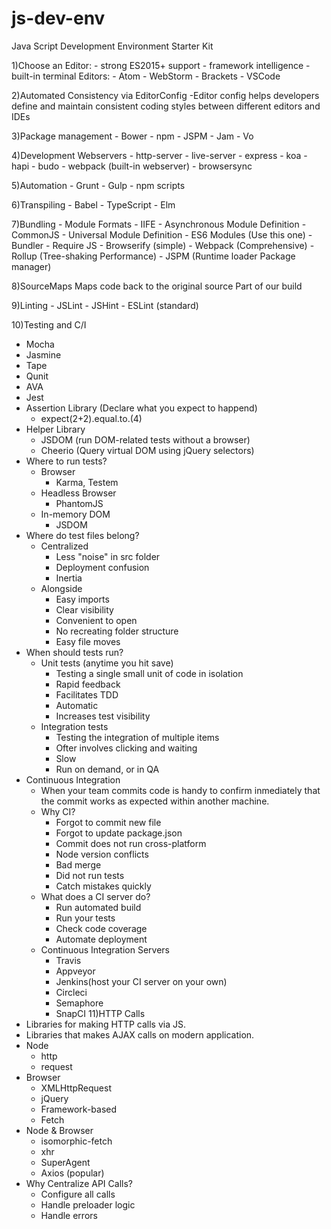 # js-dev-env
Java Script Development Environment Starter Kit

1)Choose an Editor:
	- strong ES2015+ support
	- framework intelligence
	- built-in terminal
	Editors:
		- Atom
		- WebStorm
		- Brackets
		- VSCode

2)Automated Consistency via EditorConfig
	-Editor config helps developers define and maintain consistent coding styles between different editors and IDEs

3)Package management
	- Bower
	- npm
	- JSPM
	- Jam
	- Vo

4)Development Webservers
	- http-server
	- live-server
	- express
	- koa
	- hapi
	- budo
	- webpack (built-in webserver)
	- browsersync

5)Automation
	- Grunt
	- Gulp
	- npm scripts

6)Transpiling
	- Babel
	- TypeScript
	- Elm

7)Bundling
	- Module Formats
		- IIFE
		- Asynchronous Module Definition
		- CommonJS
		- Universal Module Definition
		- ES6 Modules (Use this one)
	- Bundler
		- Require JS
		- Browserify (simple)
		- Webpack (Comprehensive)
		- Rollup (Tree-shaking Performance)
		- JSPM (Runtime loader Package manager)

8)SourceMaps
Maps code back to the original source
Part of our build

9)Linting
	- JSLint
	- JSHint
	- ESLint (standard)

10)Testing and C/I
  - Mocha
  - Jasmine
  - Tape
  - Qunit
  - AVA
  - Jest
  - Assertion Library (Declare what you expect to happend)
    - expect(2+2).equal.to.(4)
  - Helper Library
    - JSDOM (run DOM-related tests without a browser)
    - Cheerio (Query virtual DOM using jQuery selectors)
  - Where to run tests?
    - Browser
      - Karma, Testem
    - Headless Browser
      - PhantomJS
    - In-memory DOM
      - JSDOM
  - Where do test files belong?
    - Centralized
      - Less "noise" in src folder
      - Deployment confusion
      - Inertia
    - Alongside
      - Easy imports
      - Clear visibility
      - Convenient to open
      - No recreating folder structure
      - Easy file moves
  - When should tests run?
    - Unit tests (anytime you hit save)
      - Testing a single small unit of code in isolation
      - Rapid feedback
      - Facilitates TDD
      - Automatic 
      - Increases test visibility
    - Integration tests 
      - Testing the integration of multiple items
      - Ofter involves clicking and waiting
      - Slow
      - Run on demand, or in QA
  - Continuous Integration
    - When your team commits code is handy to confirm inmediately that the commit works as expected within another machine.
    - Why CI?
      - Forgot to commit new file
      - Forgot to update package.json
      - Commit does not run cross-platform
      - Node version conflicts
      - Bad merge
      - Did not run tests
      - Catch mistakes quickly
    - What does a CI server do?
      - Run automated build
      - Run your tests
      - Check code coverage
      - Automate deployment
    - Continuous Integration Servers
      - Travis
      - Appveyor
      - Jenkins(host your CI server on your own)
      - Circleci
      - Semaphore
      - SnapCI
11)HTTP Calls
  - Libraries for making HTTP calls via JS.
  - Libraries that makes AJAX calls on modern application.
  - Node
    - http
    - request
  - Browser
    - XMLHttpRequest
    - jQuery
    - Framework-based
    - Fetch
  - Node & Browser
    - isomorphic-fetch
    - xhr
    - SuperAgent
    - Axios (popular)
  - Why Centralize API Calls?
    - Configure all calls
    - Handle preloader logic
    - Handle errors
